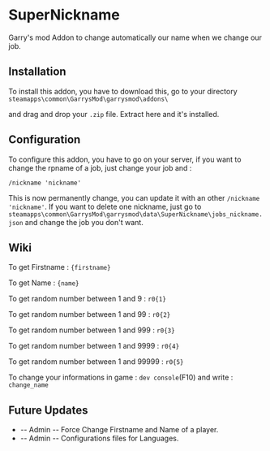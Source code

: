 
# SuperNickname

Garry's mod Addon to change automatically our name when we change our job.

## Installation

To install this addon, you have to download this, go to your directory ```steamapps\common\GarrysMod\garrysmod\addons\```

and drag and drop your ```.zip``` file. Extract here and it's installed.

## Configuration

To configure this addon, you have to go on your server, if you want to change the rpname of a job, just change your job and :

```/nickname 'nickname'```

This is now permanently change, you can update it with an other ```/nickname 'nickname'```. If you want to delete one nickname, just go to ```steamapps\common\GarrysMod\garrysmod\data\SuperNickname\jobs_nickname.json``` and change the job you don't want.


## Wiki 

To get Firstname : ```{firstname}```

To get Name : ```{name}```

To get random number between 1 and 9 : ```r0{1}```

To get random number between 1 and 99 : ```r0{2}```

To get random number between 1 and 999 : ```r0{3}```

To get random number between 1 and 9999 : ```r0{4}```

To get random number between 1 and 99999 : ```r0{5}```

To change your informations in game : ```dev console```(F10) and write : ```change_name```

## Future Updates

- -- Admin -- Force Change Firstname and Name of a player.
- -- Admin -- Configurations files for Languages.